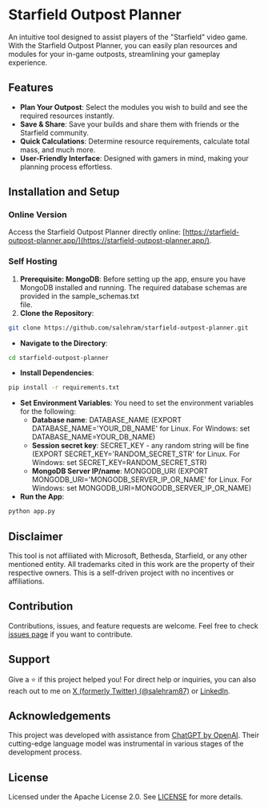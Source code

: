 # Starfield Outpost Planner

An intuitive tool designed to assist players of the "Starfield" video game. With the Starfield Outpost Planner, you can easily plan resources and modules for your in-game outposts, streamlining your gameplay experience.

## Features

* **Plan Your Outpost**: Select the modules you wish to build and see the required resources instantly.
* **Save & Share**: Save your builds and share them with friends or the Starfield community.
* **Quick Calculations**: Determine resource requirements, calculate total mass, and much more.
* **User-Friendly Interface**: Designed with gamers in mind, making your planning process effortless.

## Installation and Setup

### Online Version

Access the Starfield Outpost Planner directly online: [https://starfield-outpost-planner.app/](https://starfield-outpost-planner.app/).

### Self Hosting

1. **Prerequisite: MongoDB**: Before setting up the app, ensure you have MongoDB installed and running. The required database schemas are provided in the sample\_schemas.txt  
 file.
2. **Clone the Repository**:  
```bash
git clone https://github.com/salehram/starfield-outpost-planner.git
```

* **Navigate to the Directory**:  
```bash
cd starfield-outpost-planner
```

* **Install Dependencies**:  
```bash
pip install -r requirements.txt
```

* **Set Environment Variables**: 
You need to set the environment variables for the following:
  * **Database name**: DATABASE_NAME (EXPORT DATABASE_NAME='YOUR_DB_NAME' for Linux. For Windows: set DATABASE_NAME=YOUR_DB_NAME)
  * **Session secret key**: SECRET_KEY - any random string will be fine (EXPORT SECRET_KEY='RANDOM_SECRET_STR' for Linux. For Windows: set SECRET_KEY=RANDOM_SECRET_STR)
  * **MongoDB Server IP/name**: MONGODB_URI (EXPORT MONGODB_URI='MONGODB_SERVER_IP_OR_NAME' for Linux. For Windows: set MONGODB_URI=MONGODB_SERVER_IP_OR_NAME)
* **Run the App**:  
```bash
python app.py 
```

## Disclaimer

This tool is not affiliated with Microsoft, Bethesda, Starfield, or any other mentioned entity. All trademarks cited in this work are the property of their respective owners. This is a self-driven project with no incentives or affiliations.

## Contribution

Contributions, issues, and feature requests are welcome. Feel free to check [issues page](https://github.com/salehram/starfield-outpost-planner/issues) if you want to contribute.

## Support

Give a ⭐️ if this project helped you! For direct help or inquiries, you can also reach out to me on [X (formerly Twitter) (@salehram87)](https://twitter.com/salehram87) or [LinkedIn](https://www.linkedin.com/in/salehram/).

## Acknowledgements

This project was developed with assistance from [ChatGPT by OpenAI](https://www.openai.com/). Their cutting-edge language model was instrumental in various stages of the development process.

## License

Licensed under the Apache License 2.0. See [LICENSE](https://chat.openai.com/c/LICENSE) for more details.
